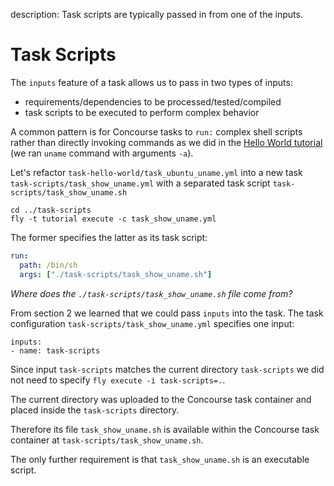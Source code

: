 description: Task scripts are typically passed in from one of the inputs.

# Task Scripts

The `inputs` feature of a task allows us to pass in two types of inputs:

* requirements/dependencies to be processed/tested/compiled
* task scripts to be executed to perform complex behavior

A common pattern is for Concourse tasks to `run:` complex shell scripts rather than directly invoking commands as we did in the [Hello World tutorial](task-hello-world.md#task-registry-images) (we ran `uname` command with arguments `-a`).

Let's refactor `task-hello-world/task_ubuntu_uname.yml` into a new task `task-scripts/task_show_uname.yml` with a separated task script `task-scripts/task_show_uname.sh`

```
cd ../task-scripts
fly -t tutorial execute -c task_show_uname.yml
```

The former specifies the latter as its task script:

```yaml
run:
  path: /bin/sh
  args: ["./task-scripts/task_show_uname.sh"]
```

_Where does the `./task-scripts/task_show_uname.sh` file come from?_

From section 2 we learned that we could pass `inputs` into the task. The task configuration `task-scripts/task_show_uname.yml` specifies one input:

```
inputs:
- name: task-scripts
```

Since input `task-scripts` matches the current directory `task-scripts` we did not need to specify `fly execute -i task-scripts=.`.

The current directory was uploaded to the Concourse task container and placed inside the `task-scripts` directory.

Therefore its file `task_show_uname.sh` is available within the Concourse task container at `task-scripts/task_show_uname.sh`.

The only further requirement is that `task_show_uname.sh` is an executable script.

